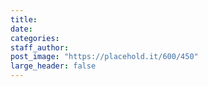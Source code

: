 ```yaml
---
title:
date:
categories:
staff_author:
post_image: "https://placehold.it/600/450"
large_header: false
---
```

